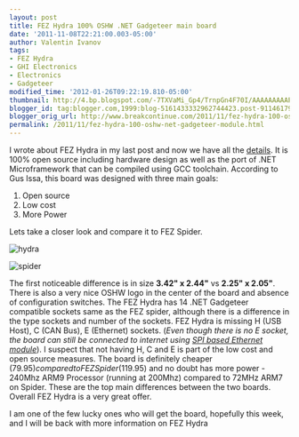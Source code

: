 ```yaml
---
layout: post
title: FEZ Hydra 100% OSHW .NET Gadgeteer main board
date: '2011-11-08T22:21:00.003-05:00'
author: Valentin Ivanov
tags:
- FEZ Hydra
- GHI Electronics
- Electronics
- Gadgeteer
modified_time: '2012-01-26T09:22:19.810-05:00'
thumbnail: http://4.bp.blogspot.com/-7TXVaMi_Gp4/TrnpGn4F70I/AAAAAAAAAPc/ccLF13JrJq4/s72-c/fez_hydra_socket_map.png
blogger_id: tag:blogger.com,1999:blog-5161433332962744423.post-9114617920648643415
blogger_orig_url: http://www.breakcontinue.com/2011/11/fez-hydra-100-oshw-net-gadgeteer-module.html
permalink: /2011/11/fez-hydra-100-oshw-net-gadgeteer-module.html
---
```


I wrote about FEZ Hydra in my last post and now we have all the [details](http://www.ghielectronics.com/catalog/product/328). It is 100% open source including hardware design as well as the port of .NET Microframework that can be compiled using GCC toolchain. According to Gus Issa, this board was designed with three main goals:

1. Open source
2. Low cost
3. More Power

Lets take a closer look and compare it to FEZ Spider.

![hydra](http://4.bp.blogspot.com/-7TXVaMi_Gp4/TrnpGn4F70I/AAAAAAAAAPc/ccLF13JrJq4/s1600/fez_hydra_socket_map.png)

![spider](http://1.bp.blogspot.com/-r8rfwd3FpLk/TrnpFKFQekI/AAAAAAAAAPU/iQomN9-g2MU/s1600/fez_spider_socket_map.png)

The first noticeable difference is in size **3.42" x 2.44"** vs **2.25" x 2.05"**. There is also a very nice OSHW logo in the center of the board and absence of configuration switches. The FEZ Hydra has 14 .NET Gadgeteer compatible sockets same as the FEZ spider, although there is a difference in the type sockets and number of the sockets. FEZ Hydra is missing H (USB Host), C (CAN Bus), E (Ethernet) sockets. (_Even though there is no E socket, the board can still be connected to internet using [SPI based Ethernet module](http://www.ghielectronics.com/catalog/product/333)_). I suspect that not having H, C and E is part of the low cost and open source measures. The board is definitely cheaper ($79.95) compared to FEZ Spider ($119.95) and no doubt has more power - 240Mhz ARM9 Processor (running at 200Mhz) compared to 72MHz ARM7 on Spider. These are the top main differences between the two boards. Overall FEZ Hydra is a very great offer.

I am one of the few lucky ones who will get the board, hopefully this week, and I will be back with more information on FEZ Hydra